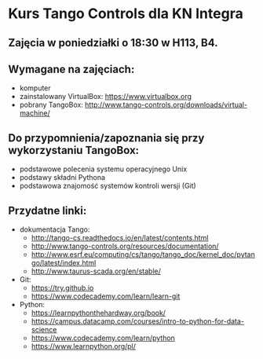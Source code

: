 # Kurs Tango Controls dla KN Integra

Zajęcia w poniedziałki o 18:30 w H113, B4.
----------------------------------------

## Wymagane na zajęciach:

* komputer
* zainstalowany VirtualBox: https://www.virtualbox.org
* pobrany TangoBox: http://www.tango-controls.org/downloads/virtual-machine/

## Do przypomnienia/zapoznania się przy wykorzystaniu TangoBox:

* podstawowe polecenia systemu operacyjnego Unix
* podstawy składni Pythona
* podstawowa znajomość systemów kontroli wersji (Git)

## Przydatne linki:

* dokumentacja Tango:
    * http://tango-cs.readthedocs.io/en/latest/contents.html
    * http://www.tango-controls.org/resources/documentation/
    * http://www.esrf.eu/computing/cs/tango/tango_doc/kernel_doc/pytango/latest/index.html
    * http://www.taurus-scada.org/en/stable/
* Git:
    * https://try.github.io
    * https://www.codecademy.com/learn/learn-git
* Python:
    * https://learnpythonthehardway.org/book/
    * https://campus.datacamp.com/courses/intro-to-python-for-data-science
    * https://www.codecademy.com/learn/python
    * https://www.learnpython.org/pl/
